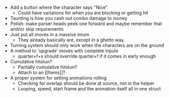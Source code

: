 - Add a button where the character says "Nice"
	- Could have variations for when you are blocking or getting hit
- Taunting is how you cash out combo damage to money
- Polish: make parser heads peek one forward and maybe remember that and/or skip requirements
- Just put all moves in a massive enum
	- They already basically are, except in a ghetto way.
- Turning system should only work when the characters are on the ground
- A method to 'upgrade' moves with complete inputs
	- quarter+f+s should override quarter+f if it comes in early enough
- Cumulative hitstun?
	- Paritally cumulative hitstun?
	- Attach to an [[Items]]?
- A proper system for setting animations rolling
	- Checking for overlap should be done at source, not in the helper
	- Looping, speed, start frame and the animation itself all in one struct